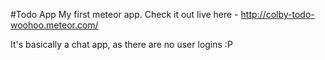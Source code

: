 #Todo App
My first meteor app. Check it out live here - http://colby-todo-woohoo.meteor.com/

It's basically a chat app, as there are no user logins :P
